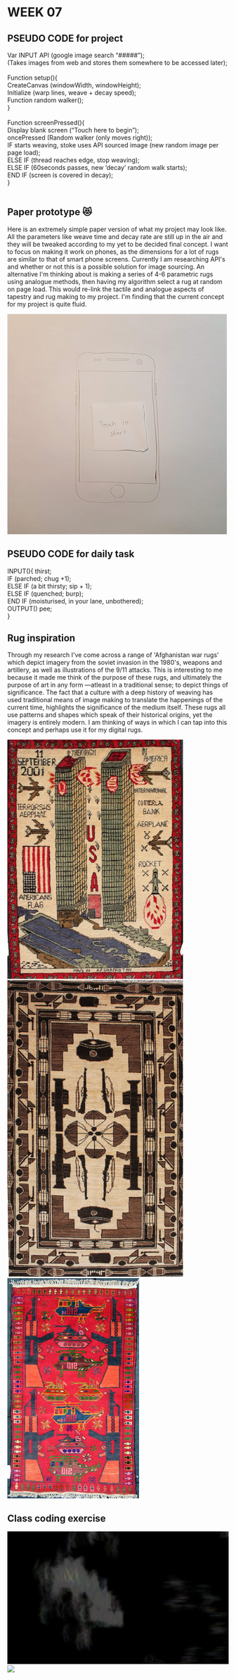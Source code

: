 # WEEK 07

## PSEUDO CODE for project
Var INPUT API (google image search “#####”); <br/>
(Takes images from web and stores them somewhere to be accessed later); <br/>
 <br/>
Function setup(){ <br/>
CreateCanvas (windowWidth, windowHeight); <br/>
Initialize (warp lines, weave + decay speed); <br/>
Function random walker(); <br/>
} <br/>
 <br/>
Function screenPressed(){ <br/>
Display blank screen (“Touch here to begin”); <br/>
oncePressed (Random walker (only moves right)); <br/>
IF starts weaving, stoke uses API sourced image (new random image per page load); <br/>
ELSE IF (thread reaches edge, stop weaving); <br/>
ELSE IF (60seconds passes, new ‘decay’ random walk starts); <br/>
END IF (screen is covered in decay); <br/>
} <br/>
 <br/>
## Paper prototype 😻
Here is an extremely simple paper version of what my project may look like. All the parameters like weave time and decay rate are still up in the air and they will be tweaked according to my yet to be decided final concept. I want to focus on making it work on phones, as the dimensions for a lot of rugs are similar to that of smart phone screens. Currently I am researching API's and whether or not this is a possible solution for image sourcing. An alternative I'm thinking about is making a series of 4-6 parametric rugs using analogue methods, then having my algorithm select a rug at random on page load. This would re-link the tactile and analogue aspects of tapestry and rug making to my project. I'm finding that the current concept for my project is quite fluid.

![](paper-prototype.gif) 

## PSEUDO CODE for daily task
INPUT(){ thirst; <br/>
IF (parched; chug +1); <br/>
ELSE IF (a bit thirsty; sip + 1); <br/>
ELSE IF (quenched; burp); <br/>
END IF (moisturised, in your lane, unbothered); <br/>
OUTPUT() pee; <br/>
} <br/>

## Rug inspiration
Through my research I've come across a range of 'Afghanistan war rugs' which depict imagery from the soviet invasion in the 1980's, weapons and artillery, as well as illustrations of the 9/11 attacks. This is interesting to me because it made me think of the purpose of these rugs, and ultimately the purpose of art in any form —atleast in a traditional sense; to depict things of significance. The fact that a culture with a deep history of weaving has used traditional means of image making to translate the happenings of the current time, highlights the significance of the medium itself. These rugs all use patterns and shapes which speak of their historical origins, yet the imagery is entirely modern. I am thinking of ways in which I can tap into this concept and perhaps use it for my digital rugs.   

![](war1.jpg) <br/>
![](war2.jpg) <br/>
![](war3.jpg) <br/>

## Class coding exercise
![](ghost_type1.png) <br/>
![](ghost_type2.png) <br/>
